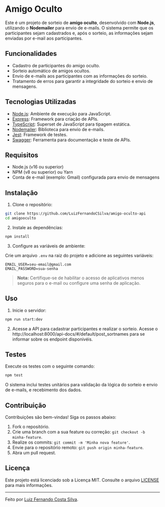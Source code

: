 # Amigo Oculto

Este é um projeto de sorteio de **amigo oculto**, desenvolvido com **Node.js**, utilizando o **Nodemailer** para envio de e-mails. O sistema permite que os participantes sejam cadastrados e, após o sorteio, as informações sejam enviadas por e-mail aos participantes.

## Funcionalidades

- Cadastro de participantes do amigo oculto.
- Sorteio automático de amigos ocultos.
- Envio de e-mails aos participantes com as informações do sorteio.
- Tratamento de erros para garantir a integridade do sorteio e envio de mensagens.

## Tecnologias Utilizadas

- [Node.js](https://nodejs.org/): Ambiente de execução para JavaScript.
- [Express](https://expressjs.com/): Framework para criação de APIs.
- [TypeScript](https://www.typescriptlang.org/): Superset de JavaScript para tipagem estática.
- [Nodemailer](https://nodemailer.com/): Biblioteca para envio de e-mails.
- [Jest](https://jestjs.io/): Framework de testes.
- [Swagger](https://swagger.io/): Ferramenta para documentação e teste de APIs.

## Requisitos

- Node.js (v16 ou superior)
- NPM (v8 ou superior) ou Yarn
- Conta de e-mail (exemplo: Gmail) configurada para envio de mensagens

## Instalação

1. Clone o repositório:

```bash
git clone https://github.com/LuizFernandoCSilva/amigo-oculto-api
cd amigooculto
```

2. Instale as dependências:

```bash
npm install
```

3. Configure as variáveis de ambiente:

Crie um arquivo `.env` na raiz do projeto e adicione as seguintes variáveis:

```env
EMAIL_USER=seu-email@gmail.com
EMAIL_PASSWORD=sua-senha
```

> **Nota:** Certifique-se de habilitar o acesso de aplicativos menos seguros para o e-mail ou configure uma senha de aplicação.

## Uso

1. Inicie o servidor:

```bash
npm run start:dev
```

2. Acesse a API para cadastrar participantes e realizar o sorteio. Acesse o http://localhost:8000/api-docs/#/default/post_sortnames para se informar sobre os endpoint disponivéis.

## Testes

Execute os testes com o seguinte comando:

```bash
npm test
```

O sistema inclui testes unitários para validação da lógica do sorteio e envio de e-mails, e recebimento dos dados.

## Contribuição

Contribuições são bem-vindas! Siga os passos abaixo:

1. Fork o repositório.
2. Crie uma branch com a sua feature ou correção: `git checkout -b minha-feature`.
3. Realize os commits: `git commit -m 'Minha nova feature'`.
4. Envie para o repositório remoto: `git push origin minha-feature`.
5. Abra um pull request.

## Licença

Este projeto está licenciado sob a Licença MIT. Consulte o arquivo [LICENSE](LICENSE) para mais informações.

---

Feito por [Luiz Fernando Costa Silva](https://github.com/LuizFernandoCSilva).
